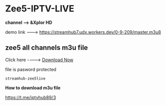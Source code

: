 # Zee5-IPTV-LIVE


**channel --> &Xplor HD**

demo link ---> https://streamhub7.udx.workers.dev/0-9-209/master.m3u8

## zee5 all channels m3u file
Click here ----> [Download Now](https://short-jambo.com/streamhub7)

file is pasword protected
```
streamhub-zee5live
```
**How to download m3u file**

https://t.me/iptvhub89/3

